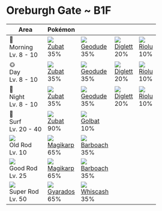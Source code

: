 # Oreburgh Gate ~ B1F

Area                                  | Pokémon                       | &nbsp;                        | &nbsp;                       | &nbsp;
---                                   | ---                           | ---                           | ---                          | ---
🌅<br>Morning<br>Lv. 8 - 10            | ![][041]<br>[Zubat]<br>35%    | ![][074]<br>[Geodude]<br>35%  | ![][050]<br>[Diglett]<br>20% | ![][447]<br>[Riolu]<br>10%
🌞<br>Day<br>Lv. 8 - 10                | ![][041]<br>[Zubat]<br>35%    | ![][074]<br>[Geodude]<br>35%  | ![][050]<br>[Diglett]<br>20% | ![][447]<br>[Riolu]<br>10%
🌙<br>Night<br>Lv. 8 - 10              | ![][041]<br>[Zubat]<br>35%    | ![][074]<br>[Geodude]<br>35%  | ![][050]<br>[Diglett]<br>20% | ![][447]<br>[Riolu]<br>10%
🌊<br>Surf<br>Lv. 20 - 40              | ![][041]<br>[Zubat]<br>90%    | ![][042]<br>[Golbat]<br>10%   | &nbsp;                       | &nbsp;
![][old-rod]<br>Old Rod<br>Lv. 10     | ![][129]<br>[Magikarp]<br>65% | ![][339]<br>[Barboach]<br>35% | &nbsp;                       | &nbsp;
![][good-rod]<br>Good Rod<br>Lv. 25   | ![][129]<br>[Magikarp]<br>65% | ![][339]<br>[Barboach]<br>35% | &nbsp;                       | &nbsp;
![][super-rod]<br>Super Rod<br>Lv. 50 | ![][130]<br>[Gyarados]<br>65% | ![][340]<br>[Whiscash]<br>35% | &nbsp;                       | &nbsp;

[Zubat]: ../../pokemons/041/
[Golbat]: ../../pokemons/042/
[Diglett]: ../../pokemons/050/
[Geodude]: ../../pokemons/074/
[Magikarp]: ../../pokemons/129/
[Gyarados]: ../../pokemons/130/
[Barboach]: ../../pokemons/339/
[Whiscash]: ../../pokemons/340/
[Riolu]: ../../pokemons/447/
[good-rod]: ../img/items/good-rod.png
[old-rod]: ../img/items/old-rod.png
[super-rod]: ../img/items/super-rod.png
[041]: ../img/pokemon/041.png
[042]: ../img/pokemon/042.png
[050]: ../img/pokemon/050.png
[074]: ../img/pokemon/074.png
[129]: ../img/pokemon/129.png
[130]: ../img/pokemon/130.png
[339]: ../img/pokemon/339.png
[340]: ../img/pokemon/340.png
[447]: ../img/pokemon/447.png
